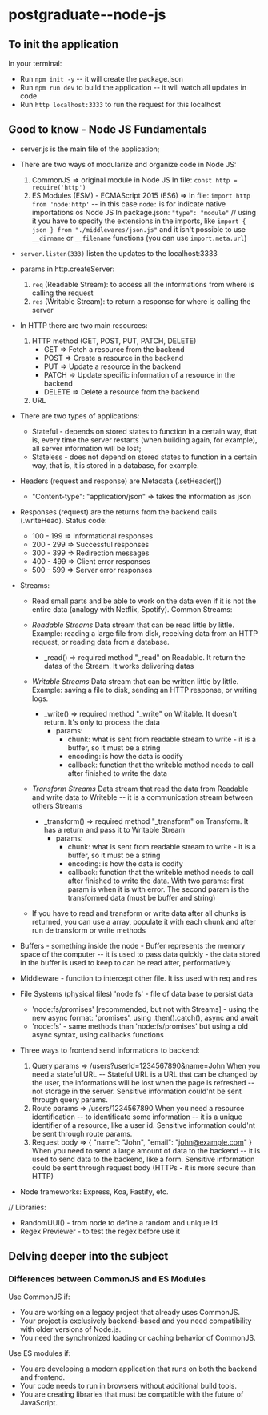 # postgraduate--node-js

## To init the application
In your terminal:
- Run `npm init -y` -- it will create the package.json
- Run `npm run dev` to build the application -- it will watch all updates in code
- Run `http localhost:3333` to run the request for this localhost 


## Good to know - Node JS Fundamentals
- server.js is the main file of the application;

- There are two ways of modularize and organize code in Node JS:
    1) CommonJS => original module in Node JS 
    In file: `const http = require('http')`
    2) ES Modules (ESM) - ECMAScript 2015 (ES6) => 
    In file: `import http from 'node:http'` -- in this case `node:` is for indicate native importations os Node JS
    In package.json: `"type": "module"` // using it you have to specify the extensions in the imports, like `import { json } from "./middlewares/json.js"` and it isn't possible to use `__dirname` or `__filename` functions (you can use `import.meta.url`)

- `server.listen(333)` listen the updates to the localhost:3333

- params in http.createServer:
    1) `req` (Readable Stream): to access all the informations from where is calling the request
    2) `res` (Writable Stream): to return a response for where is calling the server


- In HTTP there are two main resources:
    1) HTTP method (GET, POST, PUT, PATCH, DELETE)
        - GET => Fetch a resource from the backend
        - POST => Create a resource in the backend
        - PUT => Update a resource in the backend
        - PATCH => Update specific information of a resource in the backend
        - DELETE => Delete a resource from the backend
    2) URL


- There are two types of applications:
    - Stateful - depends on stored states to function in a certain way, that is, every time the server restarts (when building again, for example), all server information will be lost;
    - Stateless - does not depend on stored states to function in a certain way, that is, it is stored in a database, for example.
    

- Headers (request and response) are Metadata (.setHeader())
    - "Content-type": "application/json" => takes the information as json   

- Responses (request) are the returns from the backend calls (.writeHead). Status code:
    - 100 - 199 => Informational responses
    - 200 - 299 => Successful responses
    - 300 - 399 => Redirection messages
    - 400 - 499 => Client error responses
    - 500 - 599 => Server error responses


- Streams:
    - Read small parts and be able to work on the data even if it is not the entire data (analogy with Netflix, Spotify). Common Streams:
    - *Readable Streams* 
    Data stream that can be read little by little. Example: reading a large file from disk, receiving data from an HTTP request, or reading data from a database.
        - _read() => required method "_read" on Readable. It return the datas of the Stream. It works delivering datas
    - *Writable Streams*
    Data stream that can be written little by little. Example: saving a file to disk, sending an HTTP response, or writing logs.
        - _write() => required method "_write" on Writable. It doesn't return. It's only to process the data
            - params:
                - chunk: what is sent from readable stream to write - it is a buffer, so it must be a string 
                - encoding: is how the data is codify
                - callback: function that the writeble method needs to call after finished to write the data

    - *Transform Streams*
    Data stream that read the data from Readable and write data to Writeble -- it is a communication stream between others Streams
        - _transform() => required method "_transform" on Transform. It has a return and pass it to Writable Stream
            - params:
                - chunk: what is sent from readable stream to write - it is a buffer, so it must be a string 
                - encoding: is how the data is codify
                - callback: function that the writeble method needs to call after finished to write the data. With two params: first param is when it is with error. The second param is the transformed data (must be buffer and string)
    - If you have to read and transform or write data after all chunks is returned, you can use a array, populate it with each chunk and after run de transform or write methods

- Buffers - something inside the node - Buffer represents the memory space of the computer -- it is used to pass data quickly - the data stored in the buffer is used to keep to can be read after, performatively

- Middleware - function to intercept other file. It iss used with req and res

- File Systems (physical files) 'node:fs' - file of data base to persist data 
    - 'node:fs/promises' [recommended, but not with Streams] - using the new async format: 'promises', using .then().catch(), async and await
    - 'node:fs' - same methods than 'node:fs/promises' but using a old async syntax, using callbacks functions

- Three ways to frontend send informations to backend:
    1) Query params => /users?userId=1234567890&name=John 
        When you need a stateful URL -- Stateful URL is a URL that can be changed by the user, the informations will be lost when the page is refreshed -- not storage in the server.
        Sensitive information could'nt be sent through query params.
    2) Route params => /users/1234567890
        When you need a resource identification -- to identificate some information -- it is a unique identifier of a resource, like a user id.
        Sensitive information could'nt be sent through route params.
    3) Request body => { "name": "John", "email": "john@example.com" }
        When you need to send a large amount of data to the backend -- it is used to send data to the backend, like a form.
        Sensitive information could be sent through request body (HTTPs - it is more secure than HTTP)


- Node frameworks: Express, Koa, Fastify, etc.

// Libraries:
- RandomUUI() - from node to define a random and unique Id
- Regex Previewer - to test the regex before use it


## Delving deeper into the subject

### Differences between CommonJS and ES Modules

Use CommonJS if:
- You are working on a legacy project that already uses CommonJS.
- Your project is exclusively backend-based and you need compatibility with older versions of Node.js.
- You need the synchronized loading or caching behavior of CommonJS.

Use ES modules if:
- You are developing a modern application that runs on both the backend and frontend.
- Your code needs to run in browsers without additional build tools.
- You are creating libraries that must be compatible with the future of JavaScript.

